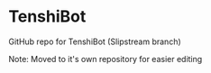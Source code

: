 # TenshiBot
<p>GitHub repo for TenshiBot (Slipstream branch)</p>
<p>Note: Moved to it's own repository for easier editing</p>
